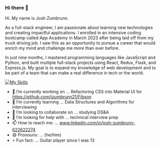 ### Hi there 👋 
Hi. My name is Josh Zumbrunn. 

As a full-stack engineer, I am passionate about learning new technologies and creating impactful applications. I enrolled in an intensive coding bootcamp called App Academy in March 2023 after being laid off from my truck driving job. I saw this as an opportunity to pursue a career that would enrich my mind and challenge me more than ever before.

In just nine months, I mastered programming languages like JavaScript and Python, and built multiple full-stack projects using React, Redux, Flask, and Express.js. My goal is to expand my knowledge of web development and to be part of a team that can make a real difference in tech or the world.


[![My Skills](https://skillicons.dev/icons?i=js,html,css,aws,flask,react,materialui,sqlite,sequelize,git)](https://skillicons.dev)


- 🔭 I’m currently working on ... Refactoring CSS into Material UI for https://github.com/jzumbrunn21/Fibson
- 🌱 I’m currently learning ... Data Structures and Algorithms for interviewing
- 👯 I’m looking to collaborate on ... studying DS&A
- 🤔 I’m looking for help with ... technical interview prep
- 📫 How to reach me: ... www.linkedin.com/in/josh-zumbrunn-622622274
- 😄 Pronouns: ... (he/him)
- ⚡ Fun fact: ...  Guitar player since I was 13

